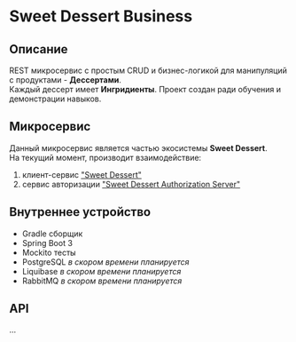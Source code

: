 # Sweet Dessert Business

## Описание

REST микросервис с простым CRUD и бизнес-логикой для манипуляций с продуктами - **Дессертами**. <br>
Каждый дессерт имеет **Ингридиенты**. Проект создан ради обучения и демонстрации навыков.

## Микросервис

Данный микросервис является частью экосистемы **Sweet Dessert**. <br>
На текущий момент, производит взаимодействие: 
1. клиент-сервис ["Sweet Dessert"](https://github.com/mikehalko/sweet-dessert)
2. сервис авторизации ["Sweet Dessert Authorization Server"](https://github.com/mikehalko/sweet-dessert-authorization-server)

## Внутреннее устройство

- Gradle сборщик
- Spring Boot 3
- Mockito тесты
- PostgreSQL *в скором времени планируется*
- Liquibase  *в скором времени планируется*
- RabbitMQ   *в скором времени планируется*

## API

...
